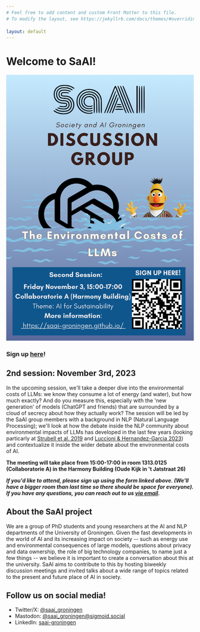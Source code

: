 ```yaml
---
# Feel free to add content and custom Front Matter to this file.
# To modify the layout, see https://jekyllrb.com/docs/themes/#overriding-theme-defaults

layout: default
---
```


# Welcome to SaAI!

![flyer announcing the second meeting](img/2nd_meeting_flyer.png)

### **Sign up [here](https://gossminn.eu/saai/signup_231103.php)!**

## 2nd session: November 3rd, 2023

In the upcoming session, we'll take a deeper dive into the environmental costs of LLMs: we know they consume a lot of energy (and water), but how much exactly? And do you measure this, especially with the 'new generation' of models (ChatGPT and friends) that are surrounded by a cloud of secrecy about how they actually work? The session will be led by the SaAI group members with a background in NLP (Natural Language Processing); we'll look at how the debate inside the NLP community about environmental impacts of LLMs has developed in the last few years (looking particarly at [Strubell et al. 2019](https://aclanthology.org/P19-1355/) and [Luccioni &amp; Hernandez-Garcia 2023](https://arxiv.org/abs/2302.08476)) and contextualize it inside the wider debate about the environmental costs of AI. 

**The meeting will take place from 15:00-17:00 in room 1313.0125 (Collaboratorie A) in the Harmony Building (Oude Kijk in 't Jatstraat 26)**

**_If you'd like to attend, please sign up using the form linked above. (We'll have a bigger room than last time so there should be space for everyone). If you have any questions, you can reach out to us [via email](mailto:saai-groningen@rug.nl)._**


## About the SaAI project

We are a group of PhD students and young researchers at the AI and NLP departments of the University of Groningen. 
Given the fast developments in the world of AI and its increasing impact on society -- such as energy use and environmental consequences of large models, questions about privacy and data ownership, the role of big technology companies, to name just a few things -- we believe it is important to create a conversation about this at the university. SaAI aims to contribute to this by hosting biweekly discussion meetings and invited talks about a wide range of topics related to the present and future place of AI in society. 


<!-- ## Upcoming meetings
Starting this Autumn, we will organize biweekly open discussion meetings about current topics around AI and its place in society, as well as invited talks that connect to the discussion meetings. Our theme for the first series of meetings is Sustainability & AI. Preliminary schedule (more information about content, and times and locations will follow very soon):

* Session 1: September 15th
* Session 2: September 29th
* Session 3: October 6th 

**[Previous sessions](/prev_sessions)** -->


## Follow us on social media!
* Twitter/X: [@saai_groningen](https://twitter.com/saai_groningen)
* Mastodon: [@saai_groningen@sigmoid.social](https://sigmoid.social/@saai_groningen)
* LinkedIn: [saai-groningen](https://www.linkedin.com/company/saai-groningen/)
